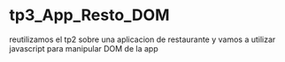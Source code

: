 # tp3_App_Resto_DOM
reutilizamos el tp2 sobre una aplicacion de restaurante y vamos a utilizar javascript para manipular DOM de la app
